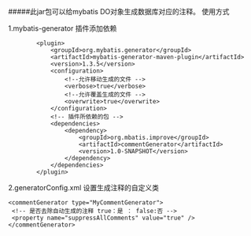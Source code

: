 #####此jar包可以给mybatis DO对象生成数据库对应的注释。
使用方式

1.mybatis-generator 插件添加依赖

			<plugin>
				<groupId>org.mybatis.generator</groupId>
				<artifactId>mybatis-generator-maven-plugin</artifactId>
				<version>1.3.5</version>
				<configuration>
					<!--允许移动生成的文件 -->
					<verbose>true</verbose>
					<!--允许覆盖生成的文件 -->
					<overwrite>true</overwrite>
				</configuration>
				<!-- 插件所依赖的包 -->
				<dependencies>
					<dependency>
						<groupId>org.mbatis.improve</groupId>
						<artifactId>commentGenerator</artifactId>
						<version>1.0-SNAPSHOT</version>
					</dependency>
				</dependencies>
			</plugin>

2.generatorConfig.xml 设置生成注释的自定义类

    <commentGenerator type="MyCommentGenerator">
     <!-- 是否去除自动生成的注释 true：是 ： false:否 -->
     <property name="suppressAllComments" value="true" />
    </commentGenerator>